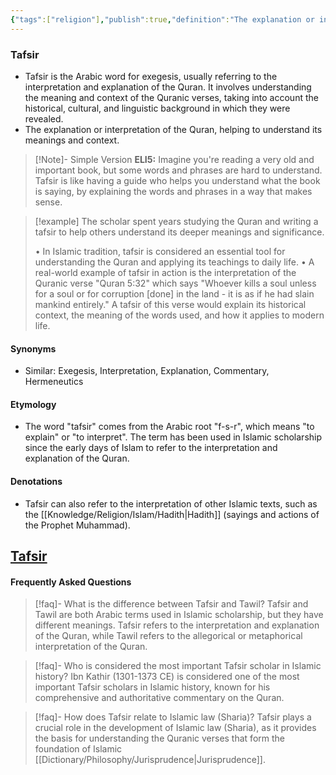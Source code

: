 ```yaml
---
{"tags":["religion"],"publish":true,"definition":"The explanation or interpretation of the Quran, helping to understand its meanings and context.","PassFrontmatter":true}
---
```


### Tafsir
- Tafsir is the Arabic word for exegesis, usually referring to the interpretation and explanation of the Quran. It involves understanding the meaning and context of the Quranic verses, taking into account the historical, cultural, and linguistic background in which they were revealed.
- The explanation or interpretation of the Quran, helping to understand its meanings and context.

> [!Note]- Simple Version
> **ELI5:** Imagine you're reading a very old and important book, but some words and phrases are hard to understand. Tafsir is like having a guide who helps you understand what the book is saying, by explaining the words and phrases in a way that makes sense.


> [!example]
> The scholar spent years studying the Quran and writing a tafsir to help others understand its deeper meanings and significance.
> 
> • In Islamic tradition, tafsir is considered an essential tool for understanding the Quran and applying its teachings to daily life.
> • A real-world example of tafsir in action is the interpretation of the Quranic verse "Quran 5:32" which says "Whoever kills a soul unless for a soul or for corruption [done] in the land - it is as if he had slain mankind entirely." A tafsir of this verse would explain its historical context, the meaning of the words used, and how it applies to modern life.

#### **Synonyms**
- Similar: Exegesis, Interpretation, Explanation, Commentary, Hermeneutics

#### **Etymology**
- The word "tafsir" comes from the Arabic root "f-s-r", which means "to explain" or "to interpret". The term has been used in Islamic scholarship since the early days of Islam to refer to the interpretation and explanation of the Quran.

#### **Denotations**
- Tafsir can also refer to the interpretation of other Islamic texts, such as the [[Knowledge/Religion/Islam/Hadith\|Hadith]] (sayings and actions of the Prophet Muhammad).

[Tafsir](https://en.wikipedia.org/wiki/Tafsir)
---
#### Frequently Asked Questions

> [!faq]- What is the difference between Tafsir and Tawil?
> Tafsir and Tawil are both Arabic terms used in Islamic scholarship, but they have different meanings. Tafsir refers to the interpretation and explanation of the Quran, while Tawil refers to the allegorical or metaphorical interpretation of the Quran.

> [!faq]- Who is considered the most important Tafsir scholar in Islamic history?
> Ibn Kathir (1301-1373 CE) is considered one of the most important Tafsir scholars in Islamic history, known for his comprehensive and authoritative commentary on the Quran.

> [!faq]- How does Tafsir relate to Islamic law (Sharia)?
> Tafsir plays a crucial role in the development of Islamic law (Sharia), as it provides the basis for understanding the Quranic verses that form the foundation of Islamic [[Dictionary/Philosophy/Jurisprudence\|Jurisprudence]].